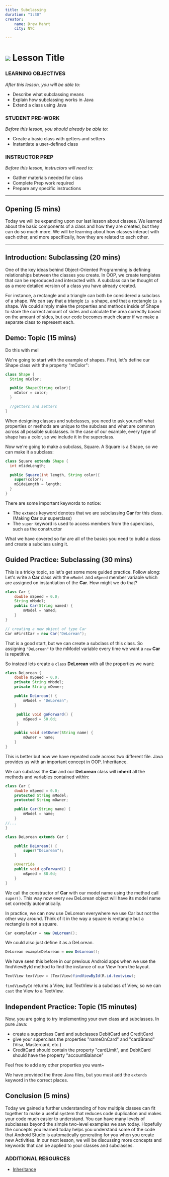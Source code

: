 ```yaml
---
title: Subclassing
duration: "1:30"
creator:
    name: Drew Mahrt
    city: NYC

---
```


<!--  OUTSTANDING
1. high level conclusion discussion questions 

-->

# ![](https://ga-dash.s3.amazonaws.com/production/assets/logo-9f88ae6c9c3871690e33280fcf557f33.png) Lesson Title


### LEARNING OBJECTIVES
*After this lesson, you will be able to:*
- Describe what subclassing means
- Explain how subclassing works in Java
- Extend a class using Java

### STUDENT PRE-WORK
*Before this lesson, you should already be able to:*
- Create a basic class with getters and setters
- Instantiate a user-defined class

### INSTRUCTOR PREP
*Before this lesson, instructors will need to:*
- Gather materials needed for class
- Complete Prep work required
- Prepare any specific instructions

---
<a name="opening"></a>
## Opening (5 mins)

Today we will be expanding upon our last lesson about classes. We learned about the basic components of a class and how they are created, but they can do so much more. We will be learning about how classes interact with each other, and more specifically, how they are related to each other.



***

<a name="introduction"></a>
## Introduction: Subclassing (20 mins)

One of the key ideas behind Object-Oriented Programming is defining relationships between the classes you create. In OOP, we create templates that can be reproduced and interacted with. A subclass can be thought of as a more detailed version of a class you have already created.

For instance, a rectangle and a triangle can both be considered a subclass of a shape. We can say that a triangle `is a` shape, and that a rectangle `is a` shape. We could simply make the properties and methods inside of Shape to store the correct amount of sides and calculate the area correctly based on the amount of sides, but our code becomes much clearer if we make a separate class to represent each.


<a name="demo"></a>
## Demo: Topic (15 mins)

Do this with me!

We're going to start with the example of shapes. First, let's define our Shape class with the property "mColor":

``` java
class Shape {
  String mColor;

  public Shape(String color){
    mColor = color;
  }

  //getters and setters
}
```

When designing classes and subclasses, you need to ask yourself what properties or methods are unique to the subclass and what are common across all possible subclasses. In the case of our example, every type of shape has a color, so we include it in the superclass.

Now we're going to make a subclass, Square. A Square is a Shape, so we can make it a subclass:

``` java
class Square extends Shape {
  int mSideLength;

  public Square(int length, String color){
    super(color);
    mSideLength = length;
  }
}
```

There are some important keywords to notice:

- The `extends` keyword denotes that we are subclassing __Car__ for this class. (Making __Car__ our superclass)
- The `super` keyword is used to access members from the superclass, such as the constructor

What we have covered so far are all of the basics you need to build a class and create a subclass using it.



<a name="guided-practice"></a>
## Guided Practice: Subclassing (30 mins)

This is a tricky topic, so let's get some more guided practice.  Follow along:
Let's write a __Car__ class with the  `mModel` and `mSpeed` member variable which are assigned on instantiation of the __Car__.  How might we do that?

``` java
class Car {
    double mSpeed = 0.0;
    String mModel;
    public Car(String named) {
        mModel = named;
    }
}

// creating a new object of type Car
Car mFirstCar = new Car("DeLorean");
```

That is a good start, but we can create a subclass of this class. So assigning `"DeLorean"` to the mModel variable every time we want a `new` __Car__ is repetitive.

So instead lets create a `class` __DeLorean__ with all the properties we want:

```java
class DeLorean {
    double mSpeed = 0.0;
    private String mModel;
    private String mOwner;

    public DeLorean() {
        mModel = "DeLorean";
    }

     public void goForward() {
        mSpeed = 50.0d;
     }

    public void setOwner(String name) {
        mOwner = name;
    }
}
```

This is better but now we have repeated code across two different file. Java provides us with an important concept in OOP. Inheritance.

We can subclass the __Car__ and our __DeLorean__ class will **inherit** all the methods and variables contained within:

```java
class Car {
    double mSpeed = 0.0;
    protected String mModel;
    protected String mOwner;

    public Car(String name) {
        mModel = name;
    }
//...
}

class DeLorean extends Car {

    public DeLorean() {
        super("DeLorean");
    }

    @Override
    public void goForward() {
        mSpeed = 88.0d;
    }
}
```

We call the constructor of __Car__ with our model name using the method call `super()`. This way now every `new` DeLorean object will have its model name set correctly automatically.

In practice, we can now use DeLorean everywhere we use Car but not the other way around. Think of it in the way a square is rectangle but a rectangle is not a square.

```java
Car exampleCar = new DeLorean();
```

We could also just define it as a DeLorean.

```java
DeLorean exampleDelorean = new DeLorean();
```


We have seen this before in our previous Android apps when we use the findViewById method to find the instance of our View from the layout.

```java
TextView textView = (TextView)findViewById(R.id.textview);
```
`findViewById` returns a View, but TextView is a subclass of View, so we can `cast` the View to a TextView.


<a name="ind-practice"></a>
## Independent Practice: Topic (15 minutes)


Now, you are going to try implementing your own class and subclasses. In pure Java:

- create a superclass Card and subclasses DebitCard and CreditCard
- give your superclass the properties "nameOnCard" and "cardBrand" (Visa, Mastercard, etc.)
- CreditCard should contain the property "cardLimit", and DebitCard should have the property "accountBalance"

Feel free to add any other properties you want~

We have provided the three Java files, but you must add the `extends` keyword in the correct places.




<a name="conclusion"></a>
## Conclusion (5 mins)

Today we gained a further understanding of how multiple classes can fit together to make a useful system that reduces code duplication and makes your code much easier to understand. You can have many levels of subclasses beyond the simple two-level examples we saw today. Hopefully the concepts you learned today helps you understand some of the code that Android Studio is automatically generating for you when you create new Activities. In our next lesson, we will be discussing more concepts and keywords that can be applied to your classes and subclasses.



### ADDITIONAL RESOURCES
- [Inheritance](https://docs.oracle.com/javase/tutorial/java/IandI/subclasses.html)
